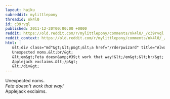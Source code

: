 ```yaml
---
layout: haiku
subreddit: mylittlepony
threadid: nk4l0
id: c39rvql
published: 2011-12-20T00:00:00 +0000
reddit: https://old.reddit.com/r/mylittlepony/comments/nk4l0/_/c39rvql
reddit_context: https://old.reddit.com/r/mylittlepony/comments/nk4l0/_/c39rvql?context=3
html: |
   &lt;div class="md"&gt;&lt;p&gt;&lt;a href="/rderpwizard" title="Always Relevant / Wondering How Mares Breast-feed / Silly Hat Wizard"&gt;&lt;/a&gt;
   Unexpected noms.&lt;br/&gt;
   &lt;em&gt;Feta doesn&amp;#39;t work that way!&lt;/em&gt;&lt;br/&gt;
   Applejack exclaims.&lt;/p&gt;
   &lt;/div&gt;
---
```


[](/rderpwizard "Always Relevant / Wondering How Mares Breast-feed / Silly Hat Wizard")
Unexpected noms.  
*Feta doesn't work that way!*  
Applejack exclaims.